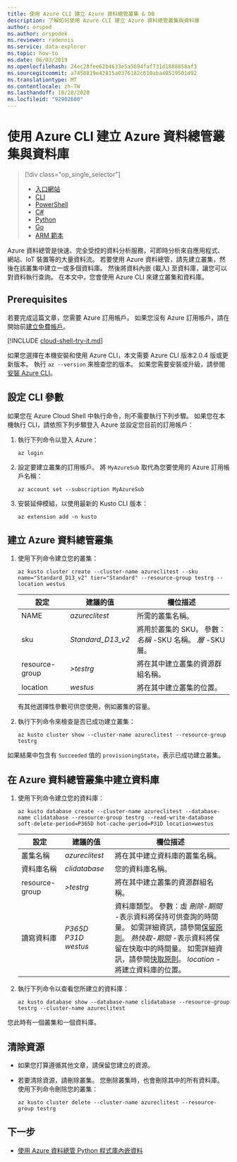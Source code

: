 ```yaml
---
title: 使用 Azure CLI 建立 Azure 資料總管叢集 & DB
description: 了解如何使用 Azure CLI 建立 Azure 資料總管叢集與資料庫
author: orspod
ms.author: orspodek
ms.reviewer: radennis
ms.service: data-explorer
ms.topic: how-to
ms.date: 06/03/2019
ms.openlocfilehash: 24ec28fee62b4633e5a5694faf731d1888858af3
ms.sourcegitcommit: a7458819e42815a0376182c610aba48519501d92
ms.translationtype: MT
ms.contentlocale: zh-TW
ms.lasthandoff: 10/28/2020
ms.locfileid: "92902600"
---
```

# <a name="create-an-azure-data-explorer-cluster-and-database-by-using-azure-cli"></a>使用 Azure CLI 建立 Azure 資料總管叢集與資料庫

> [!div class="op_single_selector"]
> * [入口網站](create-cluster-database-portal.md)
> * [CLI](create-cluster-database-cli.md)
> * [PowerShell](create-cluster-database-powershell.md)
> * [C#](create-cluster-database-csharp.md)
> * [Python](create-cluster-database-python.md)
> * [Go](create-cluster-database-go.md)
> * [ARM 範本](create-cluster-database-resource-manager.md)

Azure 資料總管是快速、完全受控的資料分析服務，可即時分析來自應用程式、網站、IoT 裝置等的大量資料流。 若要使用 Azure 資料總管，請先建立叢集，然後在該叢集中建立一或多個資料庫。 然後將資料內嵌 (載入) 至資料庫，讓您可以對資料執行查詢。 在本文中，您會使用 Azure CLI 來建立叢集和資料庫。

## <a name="prerequisites"></a>Prerequisites

若要完成這篇文章，您需要 Azure 訂用帳戶。 如果您沒有 Azure 訂用帳戶，請在開始前[建立免費帳戶](https://azure.microsoft.com/free/)。

[!INCLUDE [cloud-shell-try-it.md](includes/cloud-shell-try-it.md)]

如果您選擇在本機安裝和使用 Azure CLI，本文需要 Azure CLI 版本2.0.4 版或更新版本。 執行 `az --version` 來檢查您的版本。 如果您需要安裝或升級，請參閱[安裝 Azure CLI](/cli/azure/install-azure-cli?view=azure-cli-latest)。

## <a name="configure-the-cli-parameters"></a>設定 CLI 參數

如果您在 Azure Cloud Shell 中執行命令，則不需要執行下列步驟。 如果您在本機執行 CLI，請依照下列步驟登入 Azure 並設定您目前的訂用帳戶：

1. 執行下列命令以登入 Azure：

    ```azurecli-interactive
    az login
    ```

1. 設定要建立叢集的訂用帳戶。 將 `MyAzureSub` 取代為您要使用的 Azure 訂用帳戶名稱：

    ```azurecli-interactive
    az account set --subscription MyAzureSub
    ```
   
1. 安裝延伸模組，以使用最新的 Kusto CLI 版本：

    ```azurecli-interactive
    az extension add -n kusto
    ```

## <a name="create-the-azure-data-explorer-cluster"></a>建立 Azure 資料總管叢集

1. 使用下列命令建立您的叢集：

    ```azurecli-interactive
    az kusto cluster create --cluster-name azureclitest --sku name="Standard_D13_v2" tier="Standard" --resource-group testrg --location westus
    ```

   |**設定** | **建議的值** | **欄位描述**|
   |---|---|---|
   | NAME | *azureclitest* | 所需的叢集名稱。|
   | sku | *Standard_D13_v2* | 將用於叢集的 SKU。 參數： *名稱* -SKU 名稱。 *層* -SKU 層。 |
   | resource-group | *>testrg* | 將在其中建立叢集的資源群組名稱。 |
   | location | *westus* | 將在其中建立叢集的位置。 |

    有其他選擇性參數可供您使用，例如叢集的容量。

1. 執行下列命令來檢查是否已成功建立叢集：

    ```azurecli-interactive
    az kusto cluster show --cluster-name azureclitest --resource-group testrg
    ```

如果結果中包含有 `Succeeded` 值的 `provisioningState`，表示已成功建立叢集。

## <a name="create-the-database-in-the-azure-data-explorer-cluster"></a>在 Azure 資料總管叢集中建立資料庫

1. 使用下列命令建立您的資料庫：

    ```azurecli-interactive
    az kusto database create --cluster-name azureclitest --database-name clidatabase --resource-group testrg --read-write-database soft-delete-period=P365D hot-cache-period=P31D location=westus
    ```

   |**設定** | **建議的值** | **欄位描述**|
   |---|---|---|
   | 叢集名稱 | *azureclitest* | 將在其中建立資料庫的叢集名稱。|
   | 資料庫名稱 | *clidatabase* | 您的資料庫名稱。|
   | resource-group | *>testrg* | 將在其中建立叢集的資源群組名稱。 |
   | 讀寫資料庫 | *P365D* *P31D* *westus* | 資料庫類型。 參數：虛 *刪除-期間* -表示資料將保持可供查詢的時間量。 如需詳細資訊，請參閱[保留原則](kusto/management/retentionpolicy.md)。 *熱快取-期間* -表示資料將保留在快取中的時間量。 如需詳細資訊，請參閱[快取原則](kusto/management/cachepolicy.md)。 *location* -將建立資料庫的位置。 |

1. 執行下列命令以查看您所建立的資料庫：

    ```azurecli-interactive
    az kusto database show --database-name clidatabase --resource-group testrg --cluster-name azureclitest
    ```

您此時有一個叢集和一個資料庫。

## <a name="clean-up-resources"></a>清除資源

* 如果您打算遵循其他文章，請保留您建立的資源。
* 若要清除資源，請刪除叢集。 您刪除叢集時，也會刪除其中的所有資料庫。 使用下列命令刪除您的叢集：

    ```azurecli-interactive
    az kusto cluster delete --cluster-name azureclitest --resource-group testrg
    ```

## <a name="next-steps"></a>下一步

* [使用 Azure 資料總管 Python 程式庫內嵌資料](python-ingest-data.md)

